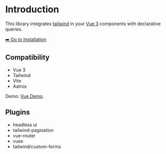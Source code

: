 # Introduction

This library integrates [tailwind](https://tailwindcss.com/) in your [Vue 3](https://v3.vuejs.org/) components with declarative queries.

[➡️ Go to Installation](./installation.md)

## Compatibility

- Vue 3
- Tailwind
- Vite
- Aatrox

Demo: [Vue Demo](https://aatrox-vue.netlify.app/landingpage).



## Plugins

- headless ui
- tailwind-pagination
- vue-router
- vuex
- tailwind/custom-forms




